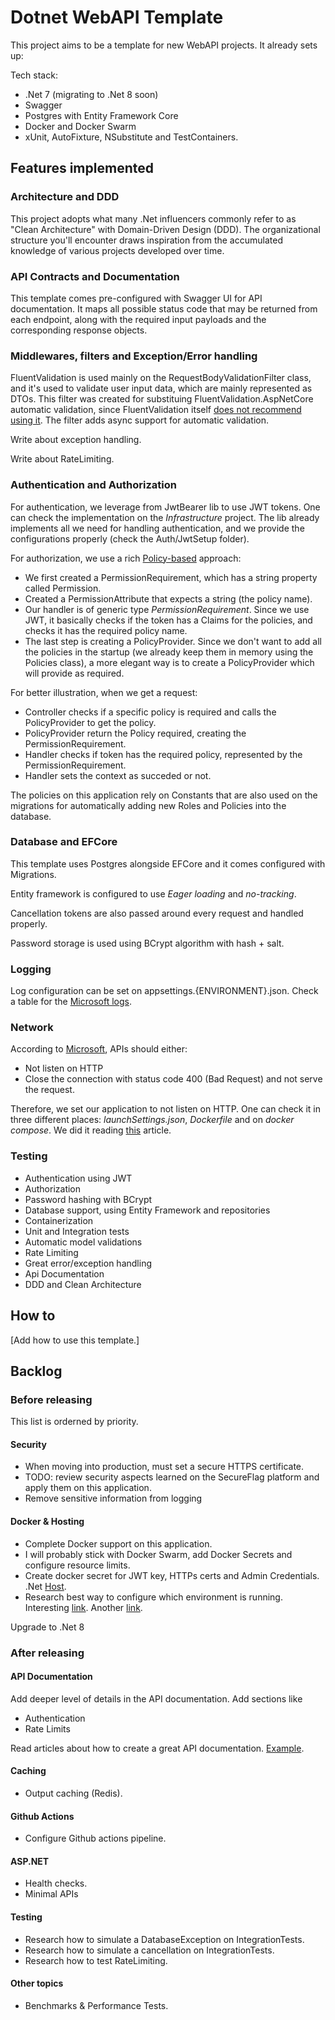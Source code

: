 # Dotnet WebAPI Template

This project aims to be a template for new WebAPI projects. It already sets up:

Tech stack:
* .Net 7 (migrating to .Net 8 soon)
* Swagger
* Postgres with Entity Framework Core
* Docker and Docker Swarm
* xUnit, AutoFixture, NSubstitute and TestContainers.

## Features implemented

### Architecture and DDD

This project adopts what many .Net influencers commonly refer to as "Clean Architecture" with Domain-Driven Design (DDD). The organizational structure you'll encounter draws inspiration from the accumulated knowledge of various projects developed over time.

### API Contracts and Documentation 

This template comes pre-configured with Swagger UI for API documentation. It maps all possible status code that may be returned from each endpoint, along with the required input payloads and the corresponding response objects.

### Middlewares, filters and Exception/Error handling

FluentValidation is used mainly on the RequestBodyValidationFilter class, and it's used to validate user input data, which are mainly represented as DTOs. This filter was created for substituing FluentValidation.AspNetCore automatic validation, since FluentValidation itself [does not recommend using it](https://docs.fluentvalidation.net/en/latest/aspnet.html). The filter adds async support for automatic validation.

Write about exception handling.

Write about RateLimiting.

### Authentication and Authorization

For authentication, we leverage from JwtBearer lib to use JWT tokens. One can check the implementation on the _Infrastructure_ project. The lib already implements all we need for handling authentication, and we provide the configurations properly (check the Auth/JwtSetup folder).

For authorization, we use a rich [Policy-based](https://learn.microsoft.com/en-us/aspnet/core/security/authorization/policies?view=aspnetcore-7.0) approach:

* We first created a PermissionRequirement, which has a string property called Permission. 
* Created a PermissionAttribute that expects a string (the policy name).
* Our handler is of generic type _PermissionRequirement_. Since we use JWT, it basically checks if the token has a Claims for the policies, and checks it has the required policy name.
* The last step is creating a PolicyProvider. Since we don't want to add all the policies in the startup (we already keep them in memory using the Policies class), a more elegant way is to create a PolicyProvider which will provide as required.

For better illustration, when we get a request:
* Controller checks if a specific policy is required and calls the PolicyProvider to get the policy.
* PolicyProvider return the Policy required, creating the PermissionRequirement.
* Handler checks if token has the required policy, represented by the PermissionRequirement.
* Handler sets the context as succeded or not.

The policies on this application rely on Constants that are also used on the migrations for automatically adding new Roles and Policies into the database. 

### Database and EFCore

This template uses Postgres alongside EFCore and it comes configured with Migrations.

Entity framework is configured to use _Eager loading_ and _no-tracking_.

Cancellation tokens are also passed around every request and handled properly.

Password storage is used using BCrypt algorithm with hash + salt.

### Logging

Log configuration can be set on appsettings.{ENVIRONMENT}.json. Check a table for the [Microsoft logs](https://learn.microsoft.com/en-us/aspnet/core/fundamentals/logging/?view=aspnetcore-7.0#aspnet-core-and-ef-core-categories).

### Network

According to [Microsoft](https://learn.microsoft.com/en-us/aspnet/core/security/enforcing-ssl?view=aspnetcore-7.0&tabs=visual-studio%2Clinux-ubuntu), APIs should either:
* Not listen on HTTP
* Close the connection with status code 400 (Bad Request) and not serve the request.

Therefore, we set our application to not listen on HTTP. One can check it in three different places: _launchSettings.json_, _Dockerfile_ and on _docker compose_. We did it reading [this](https://andrewlock.net/5-ways-to-set-the-urls-for-an-aspnetcore-app/) article.


### Testing

* Authentication using JWT
* Authorization
* Password hashing with BCrypt
* Database support, using Entity Framework and repositories
* Containerization
* Unit and Integration tests
* Automatic model validations
* Rate Limiting
* Great error/exception handling
* Api Documentation
* DDD and Clean Architecture

## How to

[Add how to use this template.]

## Backlog

### Before releasing

This list is orderned by priority.

#### Security

* When moving into production, must set a secure HTTPS certificate.
* TODO: review security aspects learned on the SecureFlag platform and apply them on this application.
* Remove sensitive information from logging

#### Docker & Hosting

* Complete Docker support on this application. 
* I will probably stick with Docker Swarm, add Docker Secrets and configure resource limits.
* Create docker secret for JWT key, HTTPs certs and Admin Credentials. .Net [Host](https://learn.microsoft.com/en-us/aspnet/core/fundamentals/minimal-apis/webapplication?view=aspnetcore-7.0).
* Research best way to configure which environment is running. Interesting [link](https://learn.microsoft.com/en-us/aspnet/core/fundamentals/environments?view=aspnetcore-7.0#determining-the-environment-at-runtime). Another [link](https://stackoverflow.com/questions/32548948/how-to-get-the-development-staging-production-hosting-environment-in-configurese).

Upgrade to .Net 8 

### After releasing 

#### API Documentation

Add deeper level of details in the API documentation. Add sections like
* Authentication
* Rate Limits

Read articles about how to create a great API documentation. [Example](https://swagger.io/blog/api-documentation/best-practices-in-api-documentation/).

#### Caching

* Output caching (Redis).

#### Github Actions

* Configure Github actions pipeline.

#### ASP.NET

* Health checks.
* Minimal APIs

#### Testing
* Research how to simulate a DatabaseException on IntegrationTests.
* Research how to simulate a cancellation on IntegrationTests.
* Research how to test RateLimiting.

#### Other topics
* Benchmarks & Performance Tests.